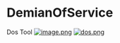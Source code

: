 # DemianOfService
Dos Tool
[![image.png](https://i.postimg.cc/hvJknpJD/image.png)](https://postimg.cc/0KsWdGdF)
[![dos.png](https://i.postimg.cc/Qxg3dY4C/dos.png)](https://postimg.cc/YhSVXRwB)
